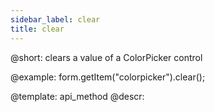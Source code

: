 ```yaml
---
sidebar_label: clear
title: clear
---          
```


@short: clears a value of a ColorPicker control





@example:
form.getItem("colorpicker").clear();


@template: api_method
@descr:


